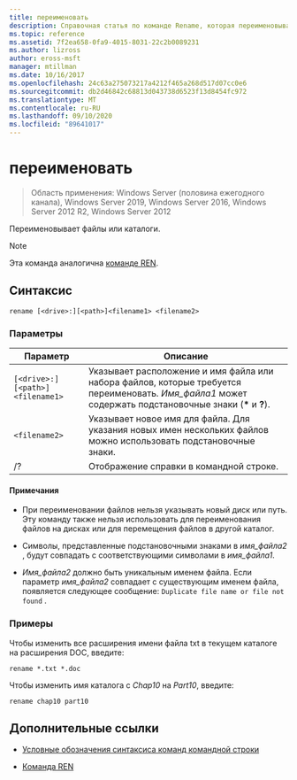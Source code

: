 ```yaml
---
title: переименовать
description: Справочная статья по команде Rename, которая переименовывает файл или каталог.
ms.topic: reference
ms.assetid: 7f2ea658-0fa9-4015-8031-22c2b0089231
ms.author: lizross
author: eross-msft
manager: mtillman
ms.date: 10/16/2017
ms.openlocfilehash: 24c63a275073217a4212f465a268d517d07cc0e6
ms.sourcegitcommit: db2d46842c68813d043738d6523f13d8454fc972
ms.translationtype: MT
ms.contentlocale: ru-RU
ms.lasthandoff: 09/10/2020
ms.locfileid: "89641017"
---
```

# <a name="rename"></a>переименовать

> Область применения: Windows Server (половина ежегодного канала), Windows Server 2019, Windows Server 2016, Windows Server 2012 R2, Windows Server 2012

Переименовывает файлы или каталоги.

> [!NOTE]
> Эта команда аналогична [команде REN](ren.md).

## <a name="syntax"></a>Синтаксис

```
rename [<drive>:][<path>]<filename1> <filename2>
```

### <a name="parameters"></a>Параметры

| Параметр | Описание |
|--|--|
| `[<drive>:][<path>]<filename1>` | Указывает расположение и имя файла или набора файлов, которые требуется переименовать. *Имя_файла1* может содержать подстановочные знаки (**&#42;** и **?**). |
| `<filename2>` | Указывает новое имя для файла. Для указания новых имен нескольких файлов можно использовать подстановочные знаки. |
| /? | Отображение справки в командной строке. |

#### <a name="remarks"></a>Примечания

- При переименовании файлов нельзя указывать новый диск или путь. Эту команду также нельзя использовать для переименования файлов на дисках или для перемещения файлов в другой каталог.

- Символы, представленные подстановочными знаками в *имя_файла2* , будут совпадать с соответствующими символами в *имя_файла1*.

- *Имя_файла2* должно быть уникальным именем файла. Если параметр *имя_файла2* совпадает с существующим именем файла, появляется следующее сообщение: `Duplicate file name or file not found` .

### <a name="examples"></a>Примеры

Чтобы изменить все расширения имени файла txt в текущем каталоге на расширения DOC, введите:

```
rename *.txt *.doc
```

Чтобы изменить имя каталога с *Chap10* на *Part10*, введите:

```
rename chap10 part10
```

## <a name="additional-references"></a>Дополнительные ссылки

- [Условные обозначения синтаксиса команд командной строки](command-line-syntax-key.md)

- [Команда REN](ren.md)

